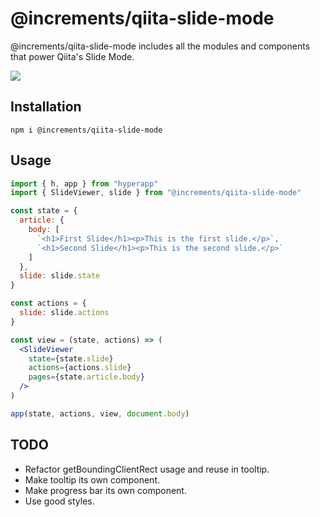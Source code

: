# @increments/qiita-slide-mode

@increments/qiita-slide-mode includes all the modules and components that power Qiita's Slide Mode.

![](https://user-images.githubusercontent.com/56996/35896152-4054037e-0bfe-11e8-8b50-3e351abe0f60.gif)

## Installation

```
npm i @increments/qiita-slide-mode
```

## Usage

```jsx
import { h, app } from "hyperapp"
import { SlideViewer, slide } from "@increments/qiita-slide-mode"

const state = {
  article: {
    body: [
      `<h1>First Slide</h1><p>This is the first slide.</p>`,
      `<h1>Second Slide</h1><p>This is the second slide.</p>`
    ]
  },
  slide: slide.state
}

const actions = {
  slide: slide.actions
}

const view = (state, actions) => (
  <SlideViewer
    state={state.slide}
    actions={actions.slide}
    pages={state.article.body}
  />
)

app(state, actions, view, document.body)
```

## TODO

* Refactor getBoundingClientRect usage and reuse in tooltip.
* Make tooltip its own component.
* Make progress bar its own component.
* Use good styles.
